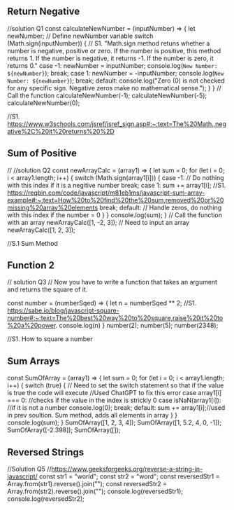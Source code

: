 ## Return Negative

<!-- In this simple assignment you are given a number and have to make it negative. But maybe the number is already negative?
Examples
Kata.MakeNegative(1);  // return -1
Kata.MakeNegative(-5); // return -5
Kata.MakeNegative(0);  // return 0
Notes
The number can be negative already, in which case no change is required.
Zero (0) is not checked for any specific sign. Negative zeros make no mathematical sense. -->

//solution Q1
    const calculateNewNumber = (inputNumber) => {
        let newNumber; // Define newNumber variable
        switch (Math.sign(inputNumber)) { // S1. "Math.sign method retuns whether a number is negative, positive or zero. If the number is positive, this method returns 1. If the number is negative, it returns -1. If the number is zero, it returns 0."
          case -1:
            newNumber = inputNumber;
            console.log(`New Number: ${newNumber}`);
            break;
          case 1:
            newNumber = -inputNumber;
            console.log(`New Number: ${newNumber}`);
            break;
          default:
            console.log("Zero (0) is not checked for any specific sign. Negative zeros make no mathematical sense.");
        }
      }
      // Call the function
      calculateNewNumber(-1);
      calculateNewNumber(-5);
      calculateNewNumber(0);

//S1. https://www.w3schools.com/jsref/jsref_sign.asp#:~:text=The%20Math.,negative%2C%20it%20returns%20%2D


## Sum of Positive

<!-- You get an array of numbers, return the sum of all of the positives ones.
Example [1,-4,7,12] => 1 + 7 + 12 = 20
Note: if there is nothing to sum, the sum is default to 0. -->

// //solution Q2
    const newArrayCalc = (array1) => {
    let sum = 0;
    for (let i = 0; i < array1.length; i++) {
        switch (Math.sign(array1[i])) {
        case -1:
            // Do nothing with this index if it is a negitive number
            break;
        case 1:
            sum += array1[i]; //S1. https://reqbin.com/code/javascript/m81eb1ms/javascript-sum-array-example#:~:text=How%20to%20find%20the%20sum,removed%20or%20missing%20array%20elements
            break;
        default:
              // Handle zeros, do nothing with this index if the number = 0
          }
        }
        console.log(sum);
      }
      // Call the function with an array
      newArrayCalc([1, -2, 3]); // Need to input an array
      newArrayCalc([1, 2, 3]);

//S.1 Sum Method


## Function 2

<!-- // Now you have to write a function that takes an argument and returns the square of it. -->
// solution Q3
// Now you have to write a function that takes an argument and returns the square of it.

const number = (numberSqed) => {
    let n = numberSqed ** 2; //S1. https://sabe.io/blog/javascript-square-number#:~:text=The%20best%20way%20to%20square,raise%20it%20to%20a%20power.
    console.log(n)
}
number(2);
number(5);
number(2348);

//S1. How to square a number


## Sum Arrays
<!-- Write a function that takes an array of numbers and returns the sum of the numbers. The numbers can be negative or non-integer. If the array does not contain any numbers then you should return 0.

Examples
Input: [1, 5.2, 4, 0, -1]
Output: 9.2

Input: []
Output: 0

Input: [-2.398]
Output: -2.398

Assumptions
You can assume that you are only given numbers.
You cannot assume the size of the array.
You can assume that you do get an array and if the array is empty, return 0. -->

const SumOfArray = (array1) => {
    let sum = 0;
    for (let i = 0; i < array1.length; i++) {
        switch (true) { // Need to set the switch statement so that if the value is true the code will execute //Used ChatGPT to fix this error 
            case array1[i] === 0: //checks if the value in the index is strickly 0
            case isNaN(array1[i]): //if it is not a number 
                console.log(0);
                break;
            default:
                sum += array1[i];//used in prev soultion. Sum method, adds all elements in array
        }
    }
    console.log(sum);
}
SumOfArray([1, 2, 3, 4]);
SumOfArray([1, 5.2, 4, 0, -1]);
SumOfArray([-2.398]);
SumOfArray([]);


## Reversed Strings

<!-- Complete the solution so that it reverses the string passed into it.
'world'  =>  'dlrow'
'word'   =>  'drow' -->
//Solution Q5
//https://www.geeksforgeeks.org/reverse-a-string-in-javascript/
const str1 = "world";
const str2 = "word";
const reversedStr1 = Array.from(str1).reverse().join("");
const reversedStr2 = Array.from(str2).reverse().join("");
console.log(reversedStr1);
console.log(reversedStr2);
